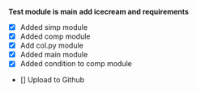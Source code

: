 **Test module is main**
**add icecream and requirements**

- [X] Added simp module
- [X] Added comp module
- [X] Add col.py module
- [X] Added main module
- [X] Added condition to comp module
- [] Upload to Github
